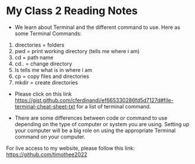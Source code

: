 # My Class 2 Reading Notes

* We learn about Terminal and the different command to use. Here as some Terminal Commands:

1. directories = folders
2. pwd = print working directory (tells me where i am)
3. cd = path name
4. cd.. = change directory
5. ls tells me what is in where i am
6. cp = copy files and directories
7. mkdir = create directories

* Please click on this link https://gist.github.com/cferdinandi/ef665330286fd5d7127d#file-terminal-cheat-sheet-txt for a list of terminal command.

* There are some differences between code or command to use depending on the type of computer or system you are using.
Setting up your computer will be a big role on using the appropriate Terminal command on your computer.

For live access to my website, please follow this link: https://github.com/timothee2022
